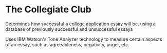# The Collegiate Club

Determines how successful a college application essay will be, using a database of previously successful and unsuccessful essays

Uses IBM Watson's Tone Analyzer technology to measure certain aspects of an essay, such as agreeableness, negativity, anger, etc.
